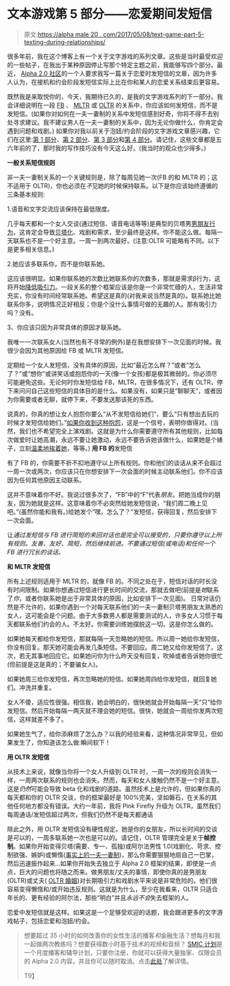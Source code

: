 # 文本游戏第 5 部分——恋爱期间发短信

> 原文:[https://alpha male 20 . com/2017/05/08/text-game-part-5-texting-during-relationships/](https://alphamale20.com/2017/05/08/text-game-part-5-texting-during-relationships/)

很多年前，我在这个博客上有一个关于文字游戏的系列文章。这些是当时最受欢迎的一些帖子，在我出于某种原因停止写那个特定主题之前，我能够写四个部分。最近， [Alpha 2.0 社区](http://alpha20.ning.com/)的一个人要求我写一篇关于恋爱时发短信的文章，因为许多人认为，在接机和约会阶段发短信实际上比在你和某人的恋爱关系结束后更容易。

既然我是来取悦你的，今天，我期待已久的，是我的文字游戏系列的下一部分。我会详细说明在一段 [FB](https://blackdragonblog.com/glossary/#FB) 、 [MLTR](https://blackdragonblog.com/glossary/#MLTR) 或 [OLTR](https://blackdragonblog.com/glossary/#OLTR) 的关系中，你应该如何发短信，而不是发短信。(如果你对如何在一夫一妻制的关系中发短信感到好奇，你将不得不去别处寻求建议。我不建议男人在一夫一妻制的关系中，因为无论你做什么，你肯定会遇到问题和戏剧。) 如果你对我以前关于泡妞/约会阶段的文字游戏文章感兴趣，它们在这里:[第 1 部分](https://blackdragonblog.com/2011/08/04/text-game-part-one/)、[第 2 部分](https://blackdragonblog.com/2011/09/08/text-game-part-two/)、[第 3 部分](https://blackdragonblog.com/2011/11/20/text-game-part-3/)和[第 4 部分](https://blackdragonblog.com/2012/01/15/text-game-part-4/)。请记住，这些文章都是五六年前的了，那时我的写作技巧没有今天这么好。(我当时的观众也少得多。)

**一般关系短信规则**

非一夫一妻制关系的一个关键规则是，除了每周见她一次(FB 的和 MLTR 的；这不适用于 OLTR)，你也必须在*不*见她的时候保持联系。以下是你应该始终遵循的三条基本规则:

1.语音和文字交流应该保持在最低限度。

几乎每天都和一个女人交谈(通过短信、语音电话等等)是典型的贝塔男[男朋友行为](https://blackdragonblog.com/2016/11/17/what-are-boyfriend-behaviors/)，这肯定会导致[贝塔化](https://blackdragonblog.com/glossary/#betaization)、戏剧和需求，至少最终是这样。你不能这么做。每隔一天联系也不是一个好主意。一周一到两次最好。(注意:OLTR 可能略有不同。以下是更多相关信息。)

2.她应该多联系你，而不是你联系她。

这应该很明显。如果你联系她的次数比她联系你的次数多，那就是需求β行为，这将开始[降低吸引力](https://blackdragonblog.com/2016/12/01/men-dont-understand-female-attraction/)。一段关系的整个框架应该是你是一个非常忙碌的人，生活非常充实，你没有时间经常联系她。希望这是真的(对我来说当然是真的)。联系她比她联系你多，说明情况正好相反；你是个没什么事情可做的无趣的人。那有吸引力吗？没有。

3、你应该只因为非常具体的原因才联系她。

我唯一一次联系女人(当然也有不寻常的例外)是在我想安排下一次见面的时候。我很少会因为其他原因给 FB 或 MLTR 发短信。

定期给一个女人发短信，没有具体的原因，比如“最近怎么样？”或者“怎么了？”或“想你”或讲笑话或抱怨你的一天(像一个女孩)都是极其微弱的。你必须尽可能避免这些。无论何时你发短信给 FB，MLTR，在很多情况下，还有 OLTR，停下来问问自己这些短信的具体目的是什么。如果没有，如果只是“聊聊天”，或者因为你需要或者无聊，就停下来，不要发送那该死的东西。

说真的，你真的想让女人抱怨你要么“从不发短信给她们”，要么“只有想出去玩的时候才发短信给她们。”[如果你收到这种抱怨](https://blackdragonblog.com/2013/03/31/top-ten-complaints-from-girlfriends-you-want-to-hear/)，这是一个信号，表明你做得对。(当然，我们也不希望完全上演戏剧。这就是为什么你需要遵守所有其他规则，比如每次做爱时让她高潮，永远不要让她激动，永远不要告诉她该做什么，如果她是个婊子，立刻[温柔地挨着她](https://blackdragonblog.com/2016/07/18/16297/)，等等。) **用 FB 的**发短信

有了 FB 的，你需要不折不扣地遵守以上所有规则。你和他们的谈话从来不会超过一周一次或两次，你应该只在你想安排下一次会面的时候主动联系他们。你不应该因为任何其他原因主动联系。

这并不意味着你不好。我说过很多次了，“FB”中的“F”代表*朋友*。把她当成你的朋友，因为她就是这样。这意味着你不必突然给她发短信说，“我们周二晚上见吧。”(虽然你能和我有。)给她发个“嘿，怎么了？”发短信，获得回复，然后安排下一次会面。

让*通过发短信与 FB 进行简短的来回对话也是完全可以接受的，只要你遵守以上所有规则。友善、友好、简短，然后继续前进。不要通过短信(或电话)和任何一个 FB 进行冗长的谈话。*

**和 MLTR 发短信**

所有上述规则适用于 MLTR 的，就像 FB 的。不同之处在于，短信对话的时长没有时间限制。如果你想通过短信进行更长时间的交流，那就去做吧(前提是*她*联系了*你*，或者你联系她是出于非常具体的原因，比如安排下一次见面)。 日常对话仍然是不允许的，如果你遇到一个对每天联系他们的一夫一妻制贝塔男朋友太熟悉的女人，这可能会是个问题。由于大多数男人都是需要测试的人，许多女人习惯于每天都联系他们约会的人。不太好。你需要训练她摆脱这一切。这是你怎么做的。

如果她每天都给你发短信，那就每隔一天忽略她的短信。所以周一她给你发短信，你没有回复。那天她可能会再发几条短信。不要回应。周二她又给你发短信了。这次，若无其事地回应它。如果她问你为什么昨天没有回复，吹掉或者告诉她你很忙(但前提是这是真的；不要骗女人)。

如果她周三给你发短信，再次忽略她的短信。如果她周四给你发短信，就回复她们。冲洗并重复。

女人不傻，适应性很强。相信我，她会明白的，很快她就会开始每隔一天“只”给你发短信。然后开始每隔一两天就不理会她的短信。很快，她就会一周给你发两次短信，这样就差不多了。

如果她生气了，给你添麻烦了怎么办？以我的经验来看，这种情况非常罕见，但如果发生了，你知道该怎么做:瞬间软下！

**用 OLTR 发短信**

从技术上来说，就像当你将一个女人升级到 OLTR 时，一周一次的规则会消失一样，一周两次联系的规则也会消失。然而，每天和女人接触仍然不是一个好主意。这是*仍然*可能会导致 beta 化和戏剧的道路。虽然技术上是允许的，但如果你真的每天都和你的 OLTR 交谈，你的框架最好是 100%完美，坚如磐石，在关系的其他任何地方都没有错误。大约一年前，我将 Pink Firefly 升级为 OLTR，虽然我们每周通话/发短信超过两次，但我们仍然不是每天都通话

除此之外，用 OLTR 发短信没有硬性规定。她是你的女朋友，所以长时间的交谈是可以的，一周多联系她一次也是可以的。请记住，OLTR 管理完全是关于**帧控制**。如果你开始变得贝塔(需要、专一、孤独)或阿尔法男性 1.0(戏剧化、苛求、控制欲强、嫉妒)或懒惰([事实上的一夫一妻制](https://blackdragonblog.com/2016/02/25/de-facto-monogamy/))，那么你需要狠狠地扇自己一巴掌，然后迅速振作起来...如果你开始失去独立于 Alpha 2.0 框架的结果，即使是一点点，巨大的问题也将随之而来。做男朋友/丈夫的事情，即使你真的是男朋友(OLTR)或丈夫( [OLTR 婚姻](https://blackdragonblog.com/glossary/#OLTR_marriage))对长期吸引力和戏剧水平来说是非常危险的。他们很容易变得懒惰和/或开始违反规则。这就是为什么，至少在我看来，OLTR 只适合年长的、更有经验的阿尔法，那些“明白”并且*永远不会*失去框架的人。

恋爱中发短信就是这样。如果这是一个足够受欢迎的话题，我会跟进更多的文字游戏帖子，包括恋爱和泡妞/约会。

> 想要超过 35 小时的如何改善你的女性生活的播客*和*金融生活？想每月和我一起做两次教练吗？想要获得数小时基于技术的视频和音频？ [SMIC 计划](https://alphamale20.kartra.com/page/vIL17)是一个月度播客和辅导计划，只要你注册，你就可以获得大量独家、仅限会员的 Alpha 2.0 内容，并且你可以随时取消。点击[此处](https://alphamale20.kartra.com/page/vIL17)了解详情。
> 
> T9】